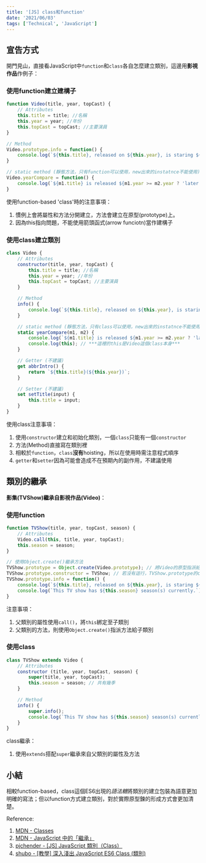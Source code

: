 ```yaml
---
title: '[JS] class和function'
date: '2021/06/03'
tags: ['Technical', 'JavaScript']
---
```


## 宣告方式
開門見山，直接看JavaScript中`function`和`class`各自怎麼建立類別，這邊用**影視作品**作例子：

### 使用function建立建構子
```js
function Video(title, year, topCast) {
    // Attributes
    this.title = title; //名稱
    this.year = year; //年份
    this.topCast = topCast; //主要演員
}

// Method
Video.prototype.info = function() {
    console.log(`${this.title}, released on ${this.year}, is staring ${topCast.join()}.`);
}

// static method (靜態方法，只有function可以使用，new出來的instatnce不能使用)
Video.yearCompare = function() {
    console.log(`${m1.title} is released ${m1.year >= m2.year ? 'later' : 'earlier'} than ${m2.title}}.`);
}
```
使用function-based 'class'時的注意事項：
1. 慣例上會將屬性和方法分開建立，方法會建立在原型(prototype)上。  
2. 因為this指向問題，不能使用箭頭函式(arrow funciotn)當作建構子

### 使用class建立類別
```js
class Video {
    // Attributes
    constructor(title, year, topCast) {
        this.title = title; //名稱
        this.year = year; //年份
        this.topCast = topCast; //主要演員
    }

    // Method
    info() {
        console.log(`${this.title}, released on ${this.year}, is staring ${this.topCast.join()}.`);
    }

    // static method (靜態方法，只有class可以使用，new出來的instatnce不能使用)
    static yearCompare(m1, m2) {
        console.log(`${m1.title} is released ${m1.year >= m2.year ? 'later' : 'earlier'} than ${m2.title}.`);
        console.log(this); // ***這裡的this是Video這個class本身***
    }

    // Getter (不建議)
    get abbrIntro() {
        return `${this.title}(${this.year})`;
    }

    // Setter (不建議)
    set setTitle(input) {
        this.title = input;
    }
}
```
使用class注意事項：
1. 使用`constructor`建立和初始化類別，一個`class`只能有一個`constructor`
2. 方法(Method)直接寫在類別裡
3. 相較於`function`，`class`**沒有**hoisting，所以在使用時需注意程式順序
3. `getter`和`setter`因為可能會造成不在預期內的副作用，不建議使用

## 類別的繼承

**影集(TVShow)**繼承自**影視作品(Video)**：

### 使用function
```js
function TVShow(title, year, topCast, season) {
    // Attributes
    Video.call(this, title, year, topCast);
    this.season = season;
}

// 使用Object.create()繼承方法
TVShow.prototype = Object.create(Video.prototype); // 將Video的原型指派給TVSHow，以繼承所有方法及屬性
TVShow.prototype.constructor = TVShow; // 若沒有這行，TVShow.prototype的constructor會是Video()
TVShow.prototype.info = function() {
    console.log(`${this.title}, released on ${this.year}, is staring ${this.topCast.join()}.`);
    console.log(`This TV show has ${this.season} season(s) currently.`);
}
```
注意事項：
1. 父類別的屬性使用`call()`，將`this`綁定至子類別
2. 父類別的方法，則使用`Object.create()`指派方法給子類別

### 使用class
```js
class TVShow extends Video {
    // Attributes
    constructor (title, year, topCast, season) {
        super(title, year, topCast);
        this.season = season; // 共有幾季
    }

    // Method
    info() {
        super.info();
        console.log(`This TV show has ${this.season} season(s) currently.`);
    }
}
```
class繼承：
1. 使用`extends`搭配`super`繼承來自父類別的屬性及方法 

## 小結
相較function-based，class這個ES6出現的*語法糖*將類別的建立包裝為語意更加明確的寫法；但以function方式建立類別，對於實際原型鍊的形成方式會更加清楚。


Reference:
1. [MDN - Classes](https://developer.mozilla.org/zh-TW/docs/Web/JavaScript/Reference/Classes)
2. [MDN - JavaScript 中的「繼承」](https://developer.mozilla.org/zh-TW/docs/Learn/JavaScript/Objects/Inheritance)
3. [pjchender - [JS] JavaScript 類別（Class）](https://pjchender.dev/javascript/js-class/)
4. [shubo - [教學] 深入淺出 JavaScript ES6 Class (類別)](https://shubo.io/javascript-class/#%E7%94%A8-extends-%E7%B9%BC%E6%89%BF%E9%A1%9E%E5%88%A5)
